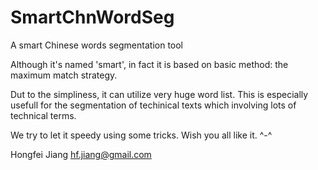 SmartChnWordSeg
===============

A smart Chinese words segmentation tool

Although it's named 'smart', in fact it is based on basic method: the maximum match
strategy.

Dut to the simpliness, it can utilize very huge word list. 
This is especially usefull for the segmentation of techinical texts which 
involving lots of technical terms. 

We try to let it speedy using some tricks.
Wish you all like it. ^-^

Hongfei Jiang 
hf.jiang@gmail.com

